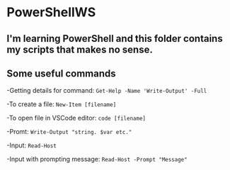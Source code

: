 # PowerShellWS

## I'm learning PowerShell and this folder contains my scripts that makes no sense.


## Some useful commands

-Getting details for command:
`Get-Help -Name 'Write-Output' -Full`

-To create a file:
`New-Item [filename]`

-To open file in VSCode editor:
`code [filename]`

-Promt:
`Write-Output "string. $var etc."`

-Input:
`Read-Host`

-Input with prompting message:
`Read-Host -Prompt "Message"`


